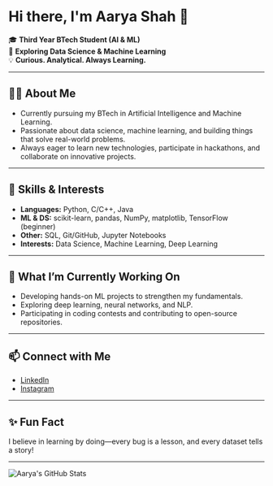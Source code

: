 # Hi there, I'm Aarya Shah 👋

🎓 **Third Year BTech Student (AI & ML)**  
🔎 **Exploring Data Science & Machine Learning**  
💡 **Curious. Analytical. Always Learning.**

---

## 🧑‍💻 About Me

- Currently pursuing my BTech in Artificial Intelligence and Machine Learning.
- Passionate about data science, machine learning, and building things that solve real-world problems.
- Always eager to learn new technologies, participate in hackathons, and collaborate on innovative projects.

---

## 🚀 Skills & Interests

- **Languages:** Python, C/C++, Java
- **ML & DS:** scikit-learn, pandas, NumPy, matplotlib, TensorFlow (beginner)
- **Other:** SQL, Git/GitHub, Jupyter Notebooks
- **Interests:** Data Science, Machine Learning, Deep Learning

---

## 🌱 What I’m Currently Working On

- Developing hands-on ML projects to strengthen my fundamentals.
- Exploring deep learning, neural networks, and NLP.
- Participating in coding contests and contributing to open-source repositories.

---

## 📫 Connect with Me

- [LinkedIn](https://www.linkedin.com/in/aarya-shah-146398283)
- [Instagram](https://www.instagram.com/aaryashah0406/)

---

## ✨ Fun Fact

I believe in learning by doing—every bug is a lesson, and every dataset tells a story!

---

![Aarya's GitHub Stats](https://github-readme-stats.vercel.app/api?username=shahaarya465&show_icons=true&theme=radical)
